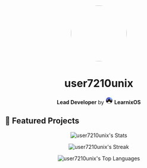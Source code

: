 <div align="center">
  <img src="https://avatars.githubusercontent.com/u/184499117?v=4" width="150" height="150" style="border-radius:50%">
  <h1>user7210unix</h1>
  <p>
    <strong>Lead Developer</strong> by 
    <img src="https://raw.githubusercontent.com/LearnixOS/learnixos.github.io/main/assets/images/logo.png" width="20" height="20"> 
    <strong>LearnixOS</strong>
  </p>
</div>



## 🌟 Featured Projects

<div align="center">

![user7210unix's Stats](https://github-readme-stats.vercel.app/api?username=user7210unix&theme=vue&show_icons=true&hide_border=false&count_private=false)

![user7210unix's Streak](https://github-readme-streak-stats.herokuapp.com/?user=user7210unix&theme=vue&hide_border=false)

![user7210unix's Top Languages](https://github-readme-stats.vercel.app/api/top-langs/?username=user7210unix&theme=vue&show_icons=true&hide_border=false&layout=compact)

</div>
